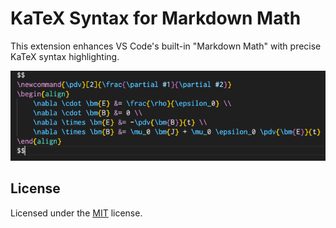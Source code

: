 # KaTeX Syntax for Markdown Math

This extension enhances VS Code's built-in "Markdown Math" with precise KaTeX syntax highlighting.

![Screenshot showing KaTeX syntax highlighting in a Markdown Math document](https://raw.githubusercontent.com/artakase/vscode-katex-math/main/images/screenshot.png)

## License

Licensed under the [MIT](LICENSE) license.
